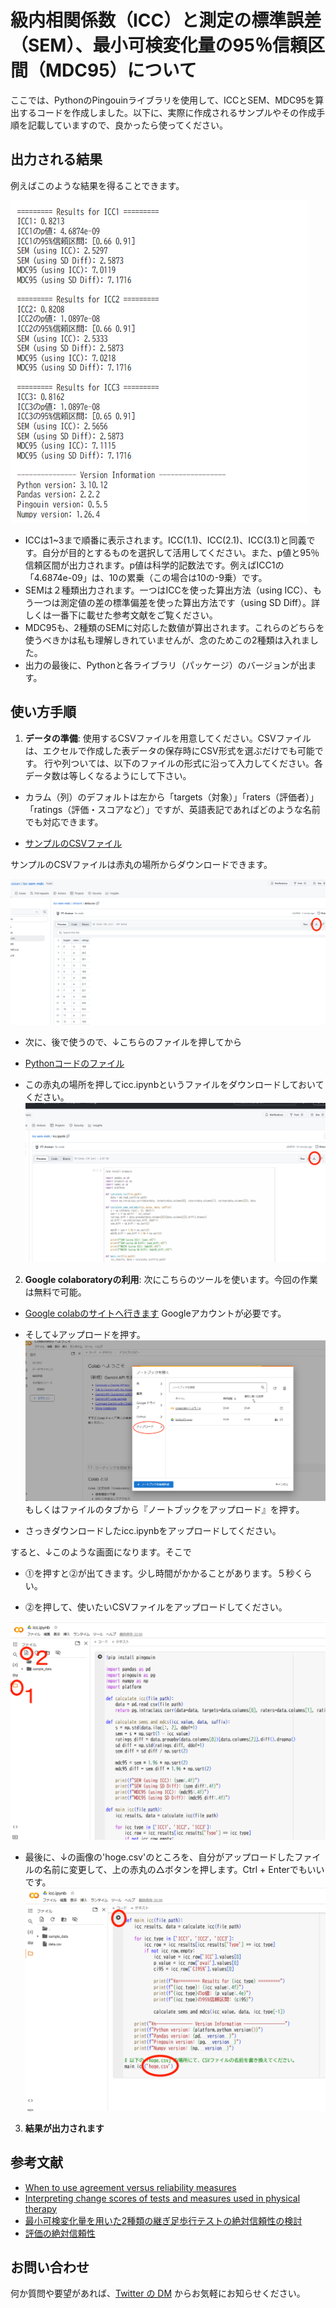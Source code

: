 # 級内相関係数（ICC）と測定の標準誤差（SEM）、最小可検変化量の95％信頼区間（MDC95）について

ここでは、PythonのPingouinライブラリを使用して、ICCとSEM、MDC95を算出するコードを作成しました。以下に、実際に作成されるサンプルやその作成手順を記載していますので、良かったら使ってください。

## 出力される結果

例えばこのような結果を得ることできます。

![サンプル](https://github.com/PT-Araisan/icc-sem-mdc/blob/main/assets/demo1.png)

- ICCは1~3まで順番に表示されます。ICC(1.1)、ICC(2.1)、ICC(3.1)と同義です。自分が目的とするものを選択して活用してください。また、p値と95％信頼区間が出力されます。p値は科学的記数法です。例えばICC1の「4.6874e-09」は、10の累乗（この場合は10の-9乗）です。
- SEMは２種類出力されます。一つはICCを使った算出方法（using ICC）、もう一つは測定値の差の標準偏差を使った算出方法です（using SD Diff）。詳しくは一番下に載せた参考文献をご覧ください。
- MDC95も、2種類のSEMに対応した数値が算出されます。これらのどちらを使うべきかは私も理解しきれていませんが、念のためこの2種類は入れました。
- 出力の最後に、Pythonと各ライブラリ（パッケージ）のバージョンが出ます。

## 使い方手順

1. **データの準備**: 使用するCSVファイルを用意してください。CSVファイルは、エクセルで作成した表データの保存時にCSV形式を選ぶだけでも可能です。
行や列ついては、以下のファイルの形式に沿って入力してください。各データ数は等しくなるようにして下さい。
- カラム（列）のデフォルトは左から「targets（対象）」「raters（評価者）」「ratings（評価・スコアなど）」ですが、英語表記であればどのような名前でも対応できます。

- [サンプルのCSVファイル](https://github.com/PT-Araisan/icc-sem-mdc/blob/main/detaset/deta.csv)

サンプルのCSVファイルは赤丸の場所からダウンロードできます。

![画像１](https://github.com/PT-Araisan/icc-sem-mdc/blob/main/assets/demo2.png)


- 次に、後で使うので、↓こちらのファイルを押してから
- [Pythonコードのファイル](https://github.com/PT-Araisan/icc-sem-mdc/blob/main/icc.ipynb)

- この赤丸の場所を押してicc.ipynbというファイルをダウンロードしておいてください。
![画像３](https://github.com/PT-Araisan/icc-sem-mdc/blob/main/assets/demo3.png)

2. **Google colaboratoryの利用**: 次にこちらのツールを使います。今回の作業は無料で可能。

- [Google colabのサイトへ行きます](https://colab.research.google.com/?hl=ja)
Googleアカウントが必要です。

- そして↓アップロードを押す。
![画像４](https://github.com/PT-Araisan/scd-mltbs-graph/blob/main/assets/demo2.png)
もしくはファイルのタブから『ノートブックをアップロード』を押す。

- さっきダウンロードしたicc.ipynbをアップロードしてください。

すると、↓このような画面になります。そこで

- ⓵を押すと⓶が出てきます。少し時間がかかることがあります。５秒くらい。

- ⓶を押して、使いたいCSVファイルをアップロードしてください。

![画像４](https://github.com/PT-Araisan/icc-sem-mdc/blob/main/assets/demo4.png)


- 最後に、↓の画像の'hoge.csv'のところを、自分がアップロードしたファイルの名前に変更して、上の赤丸の△ボタンを押します。Ctrl + Enterでもいいです。
![画像５](https://github.com/PT-Araisan/icc-sem-mdc/blob/main/assets/demo5.png)

3. **結果が出力されます**


## 参考文献

- [When to use agreement versus reliability measures](https://pubmed.ncbi.nlm.nih.gov/16980142/)
- [Interpreting change scores of tests and measures used in physical therapy](https://pubmed.ncbi.nlm.nih.gov/16649896/)
- [最小可検変化量を用いた2種類の継ぎ足歩行テストの絶対信頼性の検討](https://www.jstage.jst.go.jp/article/rika/25/1/25_1_49/_pdf)
- [評価の絶対信頼性](https://www.jstage.jst.go.jp/article/rika/26/3/26_3_451/_pdf)

## お問い合わせ

何か質問や要望があれば、[Twitter の DM](https://x.com/Pt96442837Pt) からお気軽にお知らせください。
